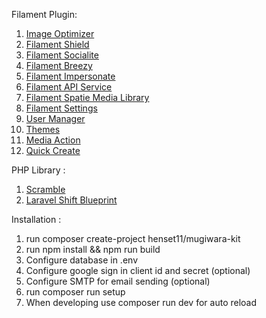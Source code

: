 Filament Plugin:

1. <a href="https://filamentphp.com/plugins/joshembling-image-optimizer">Image Optimizer</a>
2. <a href="https://filamentphp.com/plugins/bezhansalleh-shield">Filament Shield</a>
3. <a href="https://filamentphp.com/plugins/dododedodonl-socialite">Filament Socialite</a>
4. <a href="https://filamentphp.com/plugins/jeffgreco-breezy">Filament Breezy</a>
5. <a href="https://filamentphp.com/plugins/joseph-szobody-impersonate">Filament Impersonate</a>
6. <a href="https://filamentphp.com/plugins/rupadana-api-service">Filament API Service</a>
7. <a href="https://filamentphp.com/plugins/filament-spatie-media-library">Filament Spatie Media Library</a>
8. <a href="https://filamentphp.com/plugins/filament-spatie-settings">Filament Settings</a>
9. <a href="https://filamentphp.com/plugins/3x1io-tomato-users">User Manager</a>
10. <a href="https://filamentphp.com/plugins/hasnayeen-themes">Themes</a>
11. <a href="https://filamentphp.com/plugins/hugomyb-media-action">Media Action</a>
12. <a href="https://filamentphp.com/plugins/awcodes-quick-create">Quick Create</a>

PHP Library :

1. <a href="https://scramble.dedoc.co/">Scramble</a>
2. <a href="https://blueprint.laravelshift.com/">Laravel Shift Blueprint</a>

Installation :

1. run composer create-project henset11/mugiwara-kit
2. run npm install && npm run build
3. Configure database in .env
4. Configure google sign in client id and secret (optional)
5. Configure SMTP for email sending (optional)
6. run composer run setup
7. When developing use composer run dev for auto reload
